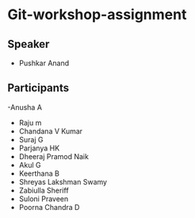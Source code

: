 # Git-workshop-assignment

## Speaker
- Pushkar Anand

## Participants
-Anusha A
- Raju m
- Chandana V Kumar
- Suraj G
- Parjanya HK
- Dheeraj Pramod Naik
- Akul G
- Keerthana B
- Shreyas Lakshman Swamy
- Zabiulla Sheriff
- Suloni Praveen
- Poorna Chandra D
